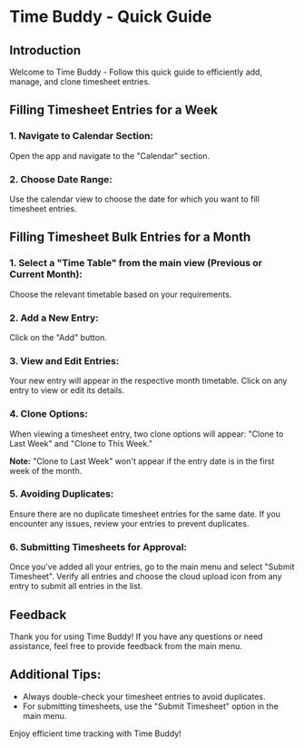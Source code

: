 # Time Buddy - Quick Guide

## Introduction

Welcome to Time Buddy - Follow this quick guide to efficiently add, manage, and clone timesheet entries.

## Filling Timesheet Entries for a Week

### 1. Navigate to Calendar Section:

Open the app and navigate to the "Calendar" section.

### 2. Choose Date Range:

Use the calendar view to choose the date for which you want to fill timesheet entries.

## Filling Timesheet Bulk Entries for a Month

### 1. Select a "Time Table" from the main view (Previous or Current Month):

Choose the relevant timetable based on your requirements.

### 2. Add a New Entry:

Click on the "Add" button.

### 3. View and Edit Entries:

Your new entry will appear in the respective month timetable. Click on any entry to view or edit its details.

### 4. Clone Options:

When viewing a timesheet entry, two clone options will appear: "Clone to Last Week" and "Clone to This Week."

**Note:** "Clone to Last Week" won't appear if the entry date is in the first week of the month.

### 5. Avoiding Duplicates:

Ensure there are no duplicate timesheet entries for the same date. If you encounter any issues, review your entries to prevent duplicates.

### 6. Submitting Timesheets for Approval:

Once you've added all your entries, go to the main menu and select "Submit Timesheet". Verify all entries and choose the cloud upload icon from any entry to submit all entries in the list.

## Feedback

Thank you for using Time Buddy! If you have any questions or need assistance, feel free to provide feedback from the main menu.

## Additional Tips:

- Always double-check your timesheet entries to avoid duplicates.
- For submitting timesheets, use the "Submit Timesheet" option in the main menu.

Enjoy efficient time tracking with Time Buddy!
